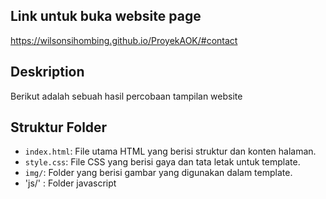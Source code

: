 ## Link untuk buka website page
https://wilsonsihombing.github.io/ProyekAOK/#contact

## Deskription
Berikut adalah sebuah hasil percobaan tampilan website



## Struktur Folder

- `index.html`: File utama HTML yang berisi struktur dan konten halaman.
- `style.css`: File CSS yang berisi gaya dan tata letak untuk template.
- `img/`: Folder yang berisi gambar yang digunakan dalam template.
- 'js/' : Folder javascript




